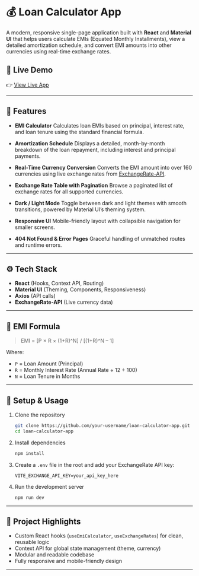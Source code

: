 # 💰 Loan Calculator App

A modern, responsive single-page application built with **React** and **Material UI** that helps users calculate EMIs (Equated Monthly Installments), view a detailed amortization schedule, and convert EMI amounts into other currencies using real-time exchange rates.

## 🚀 Live Demo

👉 [View Live App](https://your-live-app-link.com)

---

## 🧼 Features

- **EMI Calculator**
  Calculates loan EMIs based on principal, interest rate, and loan tenure using the standard financial formula.

- **Amortization Schedule**
  Displays a detailed, month-by-month breakdown of the loan repayment, including interest and principal payments.

- **Real-Time Currency Conversion**
  Converts the EMI amount into over 160 currencies using live exchange rates from [ExchangeRate-API](https://www.exchangerate-api.com/).

- **Exchange Rate Table with Pagination**
  Browse a paginated list of exchange rates for all supported currencies.

- **Dark / Light Mode**
  Toggle between dark and light themes with smooth transitions, powered by Material UI’s theming system.

- **Responsive UI**
  Mobile-friendly layout with collapsible navigation for smaller screens.

- **404 Not Found & Error Pages**
  Graceful handling of unmatched routes and runtime errors.

---

## ⚙️ Tech Stack

- **React** (Hooks, Context API, Routing)
- **Material UI** (Theming, Components, Responsiveness)
- **Axios** (API calls)
- **ExchangeRate-API** (Live currency data)

---

## 📀 EMI Formula

> EMI = \[P × R × (1+R)^N] / \[(1+R)^N – 1]

Where:

- `P` = Loan Amount (Principal)
- `R` = Monthly Interest Rate (Annual Rate ÷ 12 ÷ 100)
- `N` = Loan Tenure in Months

---

## 🔌 Setup & Usage

1. Clone the repository

   ```bash
   git clone https://github.com/your-username/loan-calculator-app.git
   cd loan-calculator-app
   ```

2. Install dependencies

   ```bash
   npm install
   ```

3. Create a `.env` file in the root and add your ExchangeRate API key:

   ```env
   VITE_EXCHANGE_API_KEY=your_api_key_here
   ```

4. Run the development server

   ```bash
   npm run dev
   ```

---

## 🧠 Project Highlights

- Custom React hooks (`useEmiCalculator`, `useExchangeRates`) for clean, reusable logic
- Context API for global state management (theme, currency)
- Modular and readable codebase
- Fully responsive and mobile-friendly design

---
